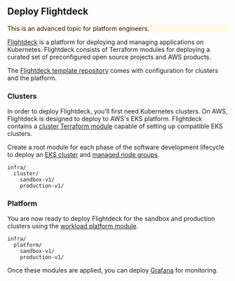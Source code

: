 
## Deploy Flightdeck

<div class="panel" style="background-color: #FFFAE6;border-width: 1px;">

<div class="panelContent" style="background-color: #FFFAE6;">

This is an advanced topic for platform engineers.

</div>

</div>

[Flightdeck](https://github.com/thoughtbot/flightdeck) is a platform for
deploying and managing applications on Kubernetes. Flightdeck consists
of Terraform modules for deploying a curated set of preconfigured open
source projects and AWS products.

<div class="confluence-information-macro confluence-information-macro-information">

<span class="aui-icon aui-icon-small aui-iconfont-info confluence-information-macro-icon"></span>

<div class="confluence-information-macro-body">

The [Flightdeck template
repository](https://github.com/thoughtbot/flightdeck-template) comes with
configuration for clusters and the platform.

</div>

</div>

### Clusters

In order to deploy Flightdeck, you'll first need Kubernetes clusters. On
AWS, Flightdeck is designed to deploy to AWS's EKS platform. Flightdeck
contains a [cluster Terraform
module](https://github.com/thoughtbot/flightdeck/tree/main/aws/cluster) capable of setting
up compatible EKS clusters.

Create a root module for each phase of the software development
lifecycle to deploy an [EKS
cluster](https://docs.aws.amazon.com/eks/latest/userguide/clusters.html)
and [managed node
groups](https://docs.aws.amazon.com/eks/latest/userguide/managed-node-groups.html).

<div class="code panel pdl" style="border-width: 1px;">

<div class="codeContent panelContent pdl">

``` syntaxhighlighter-pre
infra/
  cluster/
    sandbox-v1/
    production-v1/
```

</div>

</div>

### Platform

You are now ready to deploy Flightdeck for the sandbox and production
clusters using the [workload platform
module](https://github.com/thoughtbot/flightdeck/tree/main/aws/platform).

<div class="code panel pdl" style="border-width: 1px;">

<div class="codeContent panelContent pdl">

``` syntaxhighlighter-pre
infra/
  platform/
    sandbox-v1/
    production-v1/
```

</div>

</div>

Once these modules are applied, you can deploy
[Grafana](#deploy-grafana) for
monitoring.
